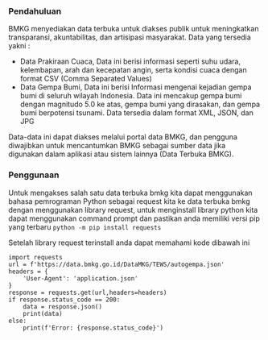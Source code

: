 ### Pendahuluan
BMKG menyediakan data terbuka untuk diakses publik untuk meningkatkan transparansi, akuntabilitas, dan artisipasi masyarakat. Data yang tersedia yakni :
- Data Prakiraan Cuaca, Data ini berisi informasi seperti suhu udara, kelembapan, arah dan kecepatan angin, serta kondisi cuaca dengan format CSV (Comma Separated Values)
- Data Gempa Bumi, Data ini berisi Informasi mengenai kejadian gempa bumi di seluruh wilayah Indonesia. Data ini mencakup gempa bumi dengan magnitudo 5.0 ke atas, gempa bumi yang dirasakan, dan gempa bumi berpotensi tsunami. Data tersedia dalam format XML, JSON, dan JPG

Data-data ini dapat diakses melalui portal data BMKG, dan pengguna diwajibkan untuk mencantumkan BMKG sebagai sumber data jika digunakan dalam aplikasi atau sistem lainnya​ (Data Terbuka BMKG)​.
### Penggunaan
Untuk mengakses salah satu data terbuka bmkg kita dapat menggunakan bahasa pemrograman Python sebagai request kita ke data terbuka bmkg dengan menggunakan library request, untuk menginstall library python kita dapat menggunakan command prompt dan pastikan anda memiliki versi pip yang terbaru ```python -m pip install requests```

Setelah library request terinstall anda dapat memahami kode dibawah ini

```
import requests
url = f'https://data.bmkg.go.id/DataMKG/TEWS/autogempa.json'
headers = {
    'User-Agent': 'application.json'
}
response = requests.get(url,headers=headers)
if response.status_code == 200:
    data = response.json()
    print(data)
else:
    print(f'Error: {response.status_code}')
```
